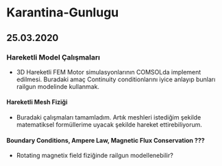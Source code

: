 # Karantina-Gunlugu

## 25.03.2020
### Hareketli Model Çalışmaları
* 3D Hareketli FEM Motor simulasyonlarının COMSOLda implement edilmesi. Buradaki amaç Continuity conditionlarını iyice anlayıp bunları railgun modelinde kullanmak. 
#### Hareketli Mesh Fiziği
* Buradaki çalışmaları tamamladım. Artık meshleri istediğim şekilde matematiksel formüllerime uyacak şekilde hareket ettirebiliyorum. 
#### Boundary Conditions, Ampere Law, Magnetic Flux Conservation ???
* Rotating magnetix field fiziğinde railgun modellenebilir?
